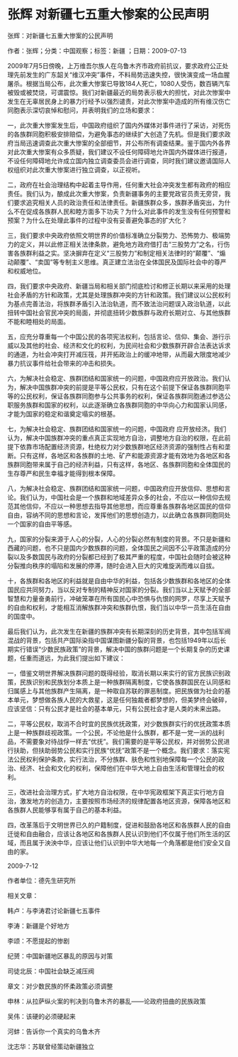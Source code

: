 # 张辉  对新疆七五重大惨案的公民声明    
    
张辉：对新疆七五重大惨案的公民声明    
作者：张辉；分类：中国观察；标签：新疆 ；日期：2009-07-13    
2009年7月5日傍晚，上万维吾尔族人在乌鲁木齐市政府前抗议，要求政府公正处理先前发生的广东韶关“维汉冲突”事件，不料局势迅速失控，很快演变成一场血腥屠杀。根据当局公布，此次重大惨案已导致184人死亡，1080人受伤，数百辆汽车被毁或被焚烧，可谓震惊。我们对新疆最近的局势表示极大的担忧，对此次惨案中发生在无辜居民身上的暴力行经予以强烈谴责，对此次惨案中造成的所有维汉伤亡同胞表示深切哀悼和慰问，并表明我们的立场和要求：    
一，此次重大惨案发生后，中国政府组织了国内外媒体对事件进行了采访，对死伤的各族群同胞积极安排赔偿，为避免事态的继续扩大创造了先机。但是我们要求政府当局迅速调查此次重大惨案的全部细节，并公布所有调查结果。鉴于国内外各界对此次重大惨案有众多质疑，我们建议不设任何障碍地允许国内外媒体进行报道，不设任何障碍地允许成立国内独立调查委员会进行调查，同时我们建议邀请国际人权组织对此次重大惨案进行独立调查，以正视听。    
二，政府在社会治理结构中起着主导作用，任何重大社会冲突发生都有政府的相应责任。我们认为，酿成此次重大惨案，负责新疆事务的主要党政官员责无旁贷，我们要求追究相关人员的政治责任和法律责任。新疆族群众多，族群矛盾突出，为什么不在促成各族群人民和睦方面多下功夫？为什么对此事件的发生没有任何预警和预案？为什么在处理此事件的过程中没有妥善避免事态的扩大化？    
三，我们要求中央政府依照文明世界的价值标准确立分裂势力、恐怖势力、极端势力的定义，并以此修正相关法律条款，避免地方政府借打击“三股势力”之名，行伤害各族群利益之实。坚决摒弃在定义“三股势力”和制定相关法律时的“颠覆”、“煽动颠覆”、“卖国”等专制主义思维。真正建立法治在全体国民及国际社会中的尊严和权威地位。    
四，我们要求中央政府、新疆当局和相关部门彻底检讨和修正长期以来采用的处理社会矛盾的方针和政策，尤其是处理族群冲突的方针和政策。我们建议以公民权利为基点完善法治，将族群矛盾引入法治轨道，而不致法治问题误入政治轨道，以此扭转中国社会官民冲突的局面，并彻底扭转少数族群与政府长期对立、与其他族群不能和睦相处的局面。    
五，应充分尊重每一个中国公民的各项宪法权利，包括言论、信仰、集会、游行示威以及其他的社会、经济和文化的权利，为民间社会和少数族群开辟合法表达诉求的通道，为社会冲突打开减压筏，并开拓政治上的缓冲地带，从而最大限度地减少暴力抗议事件给社会带来的冲击和损失。    
六，为解决社会稳定、族群团结和国家统一的问题，中国政府应开放政治。我们认为，解决中国族群冲突的前提是平等公民权，只有在这个前提下保证各族群同胞平等的公民权利，保证各族群同胞参与公共事务的权利，保证各族群同胞通过参选公职服务族群和国家的权利，以此逐渐确立各族群同胞的中华向心力和国家认同感，才能为国家的稳定和谐奠定塌实的根基。    
七，为解决社会稳定、族群团结和国家统一的问题，中国政府 应开放经济。我们认为，解决中国族群冲突的重点真正实现地方自治，调整地方自治的权限，在此前提下依靠市场配置经济资源，杜绝权力对少数族群地区经济资源的强制性占有和垄断。只有这样，各地区和各族群的土地、矿产和能源资源才能有效地为各地区和各族群同胞带来属于自己的经济利益，只有这样，各地区、各族群同胞和全体国民的生存尊严和民生幸福才能得到根本保障。    
八，为解决社会稳定、族群团结和国家统一问题，中国政府应开放信仰、思想和言论。我们认为，中国社会是一个族群和地域差异众多的社会，不应以一种信仰去规范其他信仰，不应以一种思想去指导其他思想，而应尊重各族群各地区国民的信仰自由，容纳不同的思想和言论，发挥他们的思想创造力，以此确立各族群同胞同处一个国家的自由平等感。    
九，国家的分裂来源于人心的分裂，人心的分裂必然有制度的背景。不只是新疆和西藏的问题，也不只是国内少数族群的问题，全体国民之间因不公平政策造成的分裂以及多数国民与政府的分裂都已经到了极其严重的程度，中国社会随时会被这种分裂推向秩序的塌陷和发展的停滞，随时会进入巨大的灾难旋涡而难以自拔。    
十，各族群和各地区的利益就是自由中华的利益，包括各少数族群和各地区的全体国民应共同努力，当以反对专制的精神反对国家的分裂。我们当以上天赋予的全部智慧和力量奋勇前行，冲破笼罩在所有国民心中恐惧与仇恨的网罗，尽享上天赋予的自由和权利，才能相互消解族群冲突和族群仇恨，我们当以中华一员生活在自由的国度中。    
最后我们认为，此次发生在新疆的族群冲突有长期深刻的历史背景，其中包括军阀混战的背景，包括共产国际染指中国谋图新疆分裂的背景，也包括1949年以后长期实行错误“少数民族政策”的背景，解决中国的族群问题是一个长期复杂的历史课题，任重而道远，为此我们提出如下建议：    
一，借鉴文明世界解决族群问题的既得经验，取消长期以来实行的官方民族识别政策，民族识别和民族划分本质上是一种族群隔离制度，它使各族群国民在认同感和归属感上与其他族群产生隔离，是一种取自苏联的罪恶制度。把民族做为社会的基本单元，梦想做各族人民的大救星，这是任何独裁者都梦想的，但美梦终会破碎，应该坚信：只有公民才是社会的基本单元，只有公民社会才是人类的未来出路。    
二，平等公民权，取消不合时宜的民族优抚政策，对少数族群实行的优抚政策本质上是一种族群歧视政策。一个公民，不论他是什么族群，都不是一党一派的战利品，不需要象对待战俘一样去“优抚”。我们需要的是平等公民权，并对弱势公民进行扶助，但扶助弱势公民和实行民族“优抚”政策不是一个概念。我们要求：落实宪法公民权利保护条款，实行法治，不分族群、肤色和性别地保障每一个公民的政治、经济、社会和文化的权利，保障他们在中华大地上自由生活和管理社会的权利。    
三，改进社会治理方式，扩大地方自治权限，在中华宪政框架下真正实行地方自治，激发地方的创造力，主要按照市场经济的规律配置各地区资源，保障各地区和各族群人民能够享有属于自己的基本利益。    
四，改革落后于文明世界已久的户籍制度，促进和鼓励各地区和各族群人民的自由迁徙和自由融合，应该让各地区和各族群人民认识到他们不仅属于他们所生活的区域，而且属于泱泱中华，应该让他们认识到中华大地每一个角落都是他们安全又自由的家。    
2009-7-12    
作者单位：德先生研究所    
    
相关文章：    
韩卢：与李涛君讨论新疆七五事件    
李涛：新疆是个好地方    
李颂：不愿提起的惨剧    
纪赟：中国新疆地区暴乱的原因与对策    
司徒北辰：中国社会缺乏减压阀    
章文：对少数民族的怀柔政策必须调整    
申林：从拉萨纵火案的判决到乌鲁木齐的暴乱——论政府扭曲的民族政策    
吴伟：该硬的必须硬起来    
河蚌：告诉你一个真实的乌鲁木齐    
沈志华：苏联曾经策动新疆独立